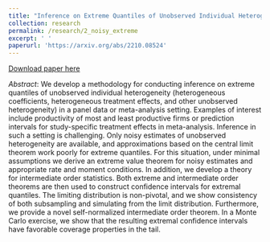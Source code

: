 ```yaml
---
title: "Inference on Extreme Quantiles of Unobserved Individual Heterogeneity"
collection: research
permalink: /research/2_noisy_extreme
excerpt: ' '
paperurl: 'https://arxiv.org/abs/2210.08524'
---
```



[Download paper here](https://arxiv.org/abs/2210.08524)

*Abstract*:  We develop a methodology for conducting inference on extreme quantiles of unobserved
individual heterogeneity (heterogeneous coefficients, heterogeneous treatment
effects, and other unobserved heterogeneity) in a panel data or meta-analysis setting.
Examples of interest include productivity of most and least productive firms or prediction
intervals for study-specific treatment effects in meta-analysis. Inference in
such a setting is challenging. Only noisy estimates of unobserved heterogeneity are
available, and approximations based on the central limit theorem work poorly for
extreme quantiles. For this situation, under minimal assumptions we derive an extreme
value theorem for noisy estimates and appropriate rate and moment conditions. In
addition, we develop a theory for intermediate order statistics. Both extreme and
intermediate order theorems are then used to construct confidence intervals for extremal
quantiles. The limiting distribution is non-pivotal, and we show consistency of both
subsampling and simulating from the limit distribution. Furthermore, we provide a
novel self-normalized intermediate order theorem. In a Monte Carlo exercise, we show
that the resulting extremal confidence intervals have favorable coverage properties in
the tail.

